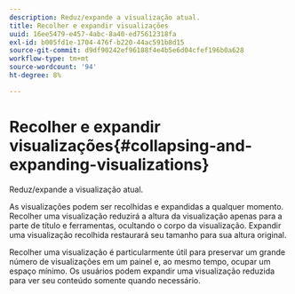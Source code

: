 ```yaml
---
description: Reduz/expande a visualização atual.
title: Recolher e expandir visualizações
uuid: 16ee5479-e457-4abc-8a40-ed75612318fa
exl-id: b005fd1e-1704-476f-b220-44ac591b8d15
source-git-commit: d9df90242ef96188f4e4b5e6d04cfef196b0a628
workflow-type: tm+mt
source-wordcount: '94'
ht-degree: 8%

---
```


# Recolher e expandir visualizações{#collapsing-and-expanding-visualizations}

Reduz/expande a visualização atual.

As visualizações podem ser recolhidas e expandidas a qualquer momento. Recolher uma visualização reduzirá a altura da visualização apenas para a parte de título e ferramentas, ocultando o corpo da visualização. Expandir uma visualização recolhida restaurará seu tamanho para sua altura original.

Recolher uma visualização é particularmente útil para preservar um grande número de visualizações em um painel e, ao mesmo tempo, ocupar um espaço mínimo. Os usuários podem expandir uma visualização reduzida para ver seu conteúdo somente quando necessário.
